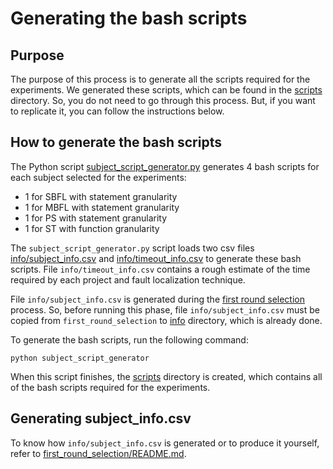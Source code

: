 # Generating the bash scripts

## Purpose

The purpose of this process is to generate all
the scripts required for the experiments.
We generated these scripts, which can be found in
the [scripts](scripts) directory. So, you do not
need to go through this process. But, if you
want to replicate it, you can follow the
instructions below.

## How to generate the bash scripts

The Python script [subject_script_generator.py](subject_script_generator.py) generates 4 bash scripts for each subject selected for the experiments:

- 1 for SBFL with statement granularity
- 1 for MBFL with statement granularity
- 1 for PS with statement granularity
- 1 for ST with function granularity

The `subject_script_generator.py` script loads 
two csv files [info/subject_info.csv](info/subject_info.csv)
and [info/timeout_info.csv](info/timeout_info.csv) to
generate these bash scripts.
File `info/timeout_info.csv` contains a
rough estimate of the time required by each
project and fault localization technique.

File `info/subject_info.csv` is generated 
during the [first round selection](/first_round_selection)
process. So, before running this phase, file
`info/subject_info.csv` must be copied from `first_round_selection` to
[info](info) directory, which is already done.

To generate the bash scripts, run the
following command:

```
python subject_script_generator
```

When this script finishes, the [scripts](scripts) directory is
created, which contains all of the bash scripts required for the experiments.

## Generating subject_info.csv

To know how `info/subject_info.csv` is
generated or to produce
it yourself, refer to
[first_round_selection/README.md](/first_round_selection/README.md).
